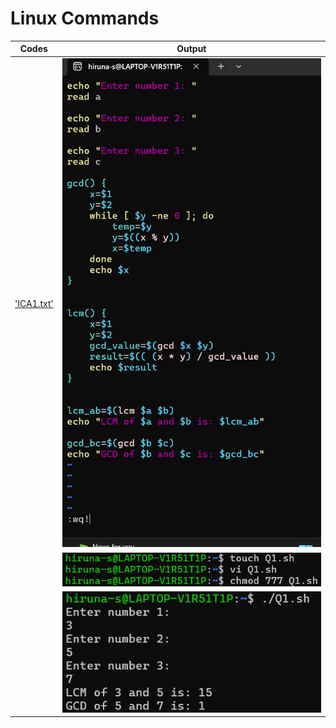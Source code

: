 # Linux Commands

  | Codes | Output |
  |-------|--------|
  |['ICA1.txt'](./Codes/ICA1.txt)|![1_1.png](./Outputs/1_1.png)|
  | |![1_2.png](./Outputs/1_2.png)|
  | |![1_3.png](./Outputs/1_3.png)|
